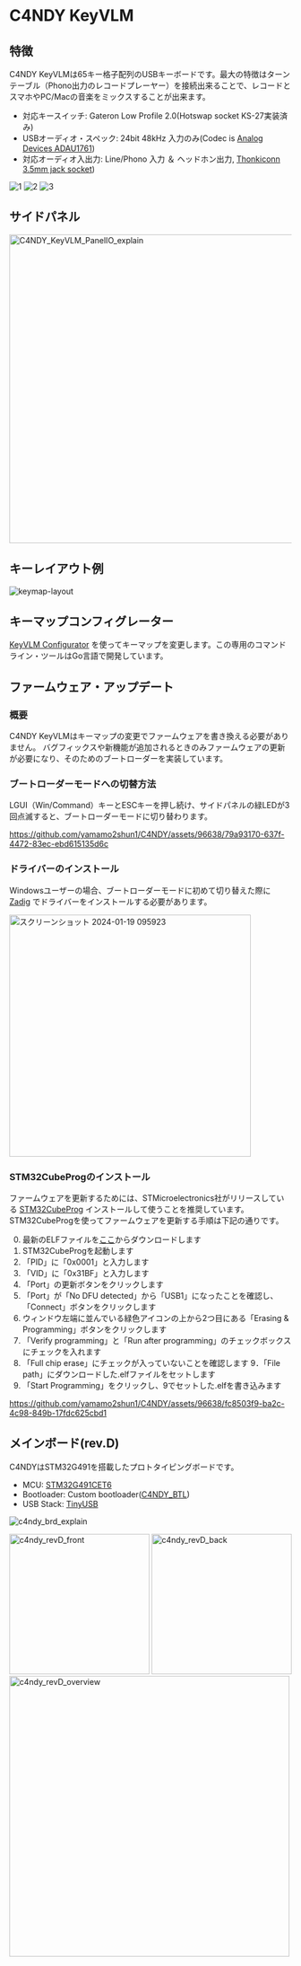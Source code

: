 # C4NDY KeyVLM

## 特徴
C4NDY KeyVLMは65キー格子配列のUSBキーボードです。最大の特徴はターンテーブル（Phono出力のレコードプレーヤー）を接続出来ることで、レコードとスマホやPC/Macの音楽をミックスすることが出来ます。

- 対応キースイッチ: Gateron Low Profile 2.0(Hotswap socket KS-27実装済み)  
- USBオーディオ・スペック: 24bit 48kHz 入力のみ(Codec is [Analog Devices ADAU1761](https://www.analog.com/jp/products/adau1761.html))
- 対応オーディオ入出力: Line/Phono 入力 ＆ ヘッドホン出力, [Thonkiconn 3.5mm jack socket](https://www.thonk.co.uk/shop/thonkiconn/))

![1](https://github.com/yamamo2shun1/C4NDY/assets/96638/124d06b2-1729-456f-8eb0-5030e0e5dcab)
![2](https://github.com/yamamo2shun1/C4NDY/assets/96638/e7a72ce8-ff90-4a15-8e16-572257de4128)
![3](https://github.com/yamamo2shun1/C4NDY/assets/96638/33fd7535-f1e1-4e20-a99c-ce84f68deabb)

## サイドパネル
<img width="550" alt="C4NDY_KeyVLM_PanelIO_explain" src="https://github.com/yamamo2shun1/C4NDY/assets/96638/d100fdbf-8fa1-45a7-951f-1ab9171c9ce2">

## キーレイアウト例
![keymap-layout](https://github.com/yamamo2shun1/C4NDY/assets/96638/bc8e57b4-f748-4dd8-b59a-7187f392ab16)

## キーマップコンフィグレーター
[KeyVLM Configurator](https://github.com/yamamo2shun1/KeyVLM_Configurator) を使ってキーマップを変更します。この専用のコマンドライン・ツールはGo言語で開発しています。

## ファームウェア・アップデート
### 概要
C4NDY KeyVLMはキーマップの変更でファームウェアを書き換える必要がありません。
バグフィックスや新機能が追加されるときのみファームウェアの更新が必要になり、そのためのブートローダーを実装しています。

### ブートローダーモードへの切替方法
LGUI（Win/Command）キーとESCキーを押し続け、サイドパネルの緑LEDが3回点滅すると、ブートローダーモードに切り替わります。

https://github.com/yamamo2shun1/C4NDY/assets/96638/79a93170-637f-4472-83ec-ebd615135d6c

### ドライバーのインストール
Windowsユーザーの場合、ブートローダーモードに初めて切り替えた際に [Zadig](https://zadig.akeo.ie/) でドライバーをインストールする必要があります。

<img width="431" alt="スクリーンショット 2024-01-19 095923" src="https://github.com/yamamo2shun1/C4NDY/assets/96638/9a9aec08-cc1c-4b73-bf09-fa08c4a1bd21">

### STM32CubeProgのインストール
ファームウェアを更新するためには、STMicroelectronics社がリリースしている [STM32CubeProg](https://www.st.com/ja/development-tools/stm32cubeprog.html) インストールして使うことを推奨しています。
STM32CubeProgを使ってファームウェアを更新する手順は下記の通りです。

0. 最新のELFファイルを[ここ](https://github.com/yamamo2shun1/C4NDY/releases)からダウンロードします
1. STM32CubeProgを起動します
2. 「PID」に「0x0001」と入力します
3. 「VID」に「0x31BF」と入力します
4. 「Port」の更新ボタンをクリックします
5. 「Port」が「No DFU detected」から「USB1」になったことを確認し、「Connect」ボタンをクリックします
6. ウィンドウ左端に並んでいる緑色アイコンの上から2つ目にある「Erasing & Programming」ボタンをクリックします
7. 「Verify programming」と「Run after programming」のチェックボックスにチェックを入れます
8. 「Full chip erase」にチェックが入っていないことを確認します
9．「File path」にダウンロードした.elfファイルをセットします
10. 「Start Programming」をクリックし、9でセットした.elfを書き込みます

https://github.com/yamamo2shun1/C4NDY/assets/96638/fc8503f9-ba2c-4c98-849b-17fdc625cbd1

## メインボード(rev.D)
C4NDYはSTM32G491を搭載したプロトタイピングボードです。

- MCU: [STM32G491CET6](https://www.st.com/ja/microcontrollers-microprocessors/stm32g4x1.html)
- Bootloader: Custom bootloader([C4NDY_BTL](https://github.com/yamamo2shun1/C4NDY/tree/main/STM32CubeIDE/C4NDY_BTL))
- USB Stack: [TinyUSB](https://github.com/hathach/tinyusb)

![c4ndy_brd_explain](https://github.com/yamamo2shun1/C4NDY/assets/96638/89944889-bca0-41cf-98d1-02606702823f)

<img width="250" alt="c4ndy_revD_front" src="https://github.com/yamamo2shun1/C4NDY/assets/96638/d9490441-fa41-4fb6-88b6-fedd4f7f2d4a"> <img width="250" alt="c4ndy_revD_back" src="https://github.com/yamamo2shun1/C4NDY/assets/96638/f3e677f7-a3df-4a09-87be-e421eff5cd60"> <img width="500" alt="c4ndy_revD_overview" src="https://github.com/yamamo2shun1/C4NDY/assets/96638/eb478440-ad95-4560-ae95-b7dd2733617f">

